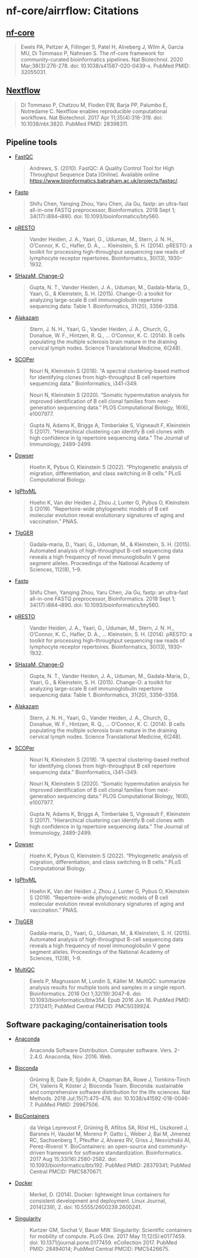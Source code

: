 # nf-core/airrflow: Citations

## [nf-core](https://pubmed.ncbi.nlm.nih.gov/32055031/)

> Ewels PA, Peltzer A, Fillinger S, Patel H, Alneberg J, Wilm A, Garcia MU, Di Tommaso P, Nahnsen S. The nf-core framework for community-curated bioinformatics pipelines. Nat Biotechnol. 2020 Mar;38(3):276-278. doi: 10.1038/s41587-020-0439-x. PubMed PMID: 32055031.

## [Nextflow](https://pubmed.ncbi.nlm.nih.gov/28398311/)

> Di Tommaso P, Chatzou M, Floden EW, Barja PP, Palumbo E, Notredame C. Nextflow enables reproducible computational workflows. Nat Biotechnol. 2017 Apr 11;35(4):316-319. doi: 10.1038/nbt.3820. PubMed PMID: 28398311.

## Pipeline tools

- [FastQC](https://www.bioinformatics.babraham.ac.uk/projects/fastqc/)

  > Andrews, S. (2010). FastQC: A Quality Control Tool for High Throughput Sequence Data [Online]. Available online https://www.bioinformatics.babraham.ac.uk/projects/fastqc/.

- [Fastp](https://doi.org/10.1093/bioinformatics/bty560)

  > Shifu Chen, Yanqing Zhou, Yaru Chen, Jia Gu, fastp: an ultra-fast all-in-one FASTQ preprocessor, Bioinformatics. 2018 Sept 1; 34(17):i884–i890. doi: 10.1093/bioinformatics/bty560.

- [pRESTO](https://doi.org/10.1093/bioinformatics/btu138)

  > Vander Heiden, J. A., Yaari, G., Uduman, M., Stern, J. N. H., O’Connor, K. C., Hafler, D. A., … Kleinstein, S. H. (2014). pRESTO: a toolkit for processing high-throughput sequencing raw reads of lymphocyte receptor repertoires. Bioinformatics, 30(13), 1930–1932.

- [SHazaM, Change-O](https://doi.org/10.1093/bioinformatics/btv359)

  > Gupta, N. T., Vander Heiden, J. A., Uduman, M., Gadala-Maria, D., Yaari, G., & Kleinstein, S. H. (2015). Change-O: a toolkit for analyzing large-scale B cell immunoglobulin repertoire sequencing data: Table 1. Bioinformatics, 31(20), 3356–3358.

- [Alakazam](https://doi.org/10.1126/scitranslmed.3008879)

  > Stern, J. N. H., Yaari, G., Vander Heiden, J. A., Church, G., Donahue, W. F., Hintzen, R. Q., … O’Connor, K. C. (2014). B cells populating the multiple sclerosis brain mature in the draining cervical lymph nodes. Science Translational Medicine, 6(248).

- [SCOPer](https://doi.org/10.1093/bioinformatics/bty235)

  > Nouri N, Kleinstein S (2018). “A spectral clustering-based method for identifying clones from high-throughput B cell repertoire sequencing data.” Bioinformatics, i341-i349.

  > Nouri N, Kleinstein S (2020). “Somatic hypermutation analysis for improved identification of B cell clonal families from next-generation sequencing data.” PLOS Computational Biology, 16(6), e1007977.

  > Gupta N, Adams K, Briggs A, Timberlake S, Vigneault F, Kleinstein S (2017). “Hierarchical clustering can identify B cell clones with high confidence in Ig repertoire sequencing data.” The Journal of Immunology, 2489-2499.

- [Dowser](https://doi.org/10.1371/journal.pcbi.1009885)

  > Hoehn K, Pybus O, Kleinstein S (2022). “Phylogenetic analysis of migration, differentiation, and class switching in B cells.” PLoS Computational Biology.

- [IgPhyML](https://www.pnas.org/doi/10.1073/pnas.1906020116)

  > Hoehn K, Van der Heiden J, Zhou J, Lunter G, Pybus O, Kleinstein S (2019). “Repertoire-wide phylogenetic models of B cell molecular evolution reveal evolutionary signatures of aging and vaccination.” PNAS.

- [TIgGER](https://doi.org/10.1073/pnas.1417683112)

  > Gadala-maria, D., Yaari, G., Uduman, M., & Kleinstein, S. H. (2015). Automated analysis of high-throughput B-cell sequencing data reveals a high frequency of novel immunoglobulin V gene segment alleles. Proceedings of the National Academy of Sciences, 112(8), 1–9.

- [Fastp](https://doi.org/10.1093/bioinformatics/bty560)

  > Shifu Chen, Yanqing Zhou, Yaru Chen, Jia Gu, fastp: an ultra-fast all-in-one FASTQ preprocessor, Bioinformatics. 2018 Sept 1; 34(17):i884–i890. doi: 10.1093/bioinformatics/bty560.

- [pRESTO](https://doi.org/10.1093/bioinformatics/btu138)

  > Vander Heiden, J. A., Yaari, G., Uduman, M., Stern, J. N. H., O’Connor, K. C., Hafler, D. A., … Kleinstein, S. H. (2014). pRESTO: a toolkit for processing high-throughput sequencing raw reads of lymphocyte receptor repertoires. Bioinformatics, 30(13), 1930–1932.

- [SHazaM, Change-O](https://doi.org/10.1093/bioinformatics/btv359)

  > Gupta, N. T., Vander Heiden, J. A., Uduman, M., Gadala-Maria, D., Yaari, G., & Kleinstein, S. H. (2015). Change-O: a toolkit for analyzing large-scale B cell immunoglobulin repertoire sequencing data: Table 1. Bioinformatics, 31(20), 3356–3358.

- [Alakazam](https://doi.org/10.1126/scitranslmed.3008879)

  > Stern, J. N. H., Yaari, G., Vander Heiden, J. A., Church, G., Donahue, W. F., Hintzen, R. Q., … O’Connor, K. C. (2014). B cells populating the multiple sclerosis brain mature in the draining cervical lymph nodes. Science Translational Medicine, 6(248).

- [SCOPer](https://doi.org/10.1093/bioinformatics/bty235)

  > Nouri N, Kleinstein S (2018). “A spectral clustering-based method for identifying clones from high-throughput B cell repertoire sequencing data.” Bioinformatics, i341-i349.

  > Nouri N, Kleinstein S (2020). “Somatic hypermutation analysis for improved identification of B cell clonal families from next-generation sequencing data.” PLOS Computational Biology, 16(6), e1007977.

  > Gupta N, Adams K, Briggs A, Timberlake S, Vigneault F, Kleinstein S (2017). “Hierarchical clustering can identify B cell clones with high confidence in Ig repertoire sequencing data.” The Journal of Immunology, 2489-2499.

- [Dowser](https://doi.org/10.1371/journal.pcbi.1009885)

  > Hoehn K, Pybus O, Kleinstein S (2022). “Phylogenetic analysis of migration, differentiation, and class switching in B cells.” PLoS Computational Biology.

- [IgPhyML](https://www.pnas.org/doi/10.1073/pnas.1906020116)

  > Hoehn K, Van der Heiden J, Zhou J, Lunter G, Pybus O, Kleinstein S (2019). “Repertoire-wide phylogenetic models of B cell molecular evolution reveal evolutionary signatures of aging and vaccination.” PNAS.

- [TIgGER](https://doi.org/10.1073/pnas.1417683112)

  > Gadala-maria, D., Yaari, G., Uduman, M., & Kleinstein, S. H. (2015). Automated analysis of high-throughput B-cell sequencing data reveals a high frequency of novel immunoglobulin V gene segment alleles. Proceedings of the National Academy of Sciences, 112(8), 1–9.

- [MultiQC](https://pubmed.ncbi.nlm.nih.gov/27312411/)

  > Ewels P, Magnusson M, Lundin S, Käller M. MultiQC: summarize analysis results for multiple tools and samples in a single report. Bioinformatics. 2016 Oct 1;32(19):3047-8. doi: 10.1093/bioinformatics/btw354. Epub 2016 Jun 16. PubMed PMID: 27312411; PubMed Central PMCID: PMC5039924.

## Software packaging/containerisation tools

- [Anaconda](https://anaconda.com)

  > Anaconda Software Distribution. Computer software. Vers. 2-2.4.0. Anaconda, Nov. 2016. Web.

- [Bioconda](https://pubmed.ncbi.nlm.nih.gov/29967506/)

  > Grüning B, Dale R, Sjödin A, Chapman BA, Rowe J, Tomkins-Tinch CH, Valieris R, Köster J; Bioconda Team. Bioconda: sustainable and comprehensive software distribution for the life sciences. Nat Methods. 2018 Jul;15(7):475-476. doi: 10.1038/s41592-018-0046-7. PubMed PMID: 29967506.

- [BioContainers](https://pubmed.ncbi.nlm.nih.gov/28379341/)

  > da Veiga Leprevost F, Grüning B, Aflitos SA, Röst HL, Uszkoreit J, Barsnes H, Vaudel M, Moreno P, Gatto L, Weber J, Bai M, Jimenez RC, Sachsenberg T, Pfeuffer J, Alvarez RV, Griss J, Nesvizhskii AI, Perez-Riverol Y. BioContainers: an open-source and community-driven framework for software standardization. Bioinformatics. 2017 Aug 15;33(16):2580-2582. doi: 10.1093/bioinformatics/btx192. PubMed PMID: 28379341; PubMed Central PMCID: PMC5870671.

- [Docker](https://dl.acm.org/doi/10.5555/2600239.2600241)

  > Merkel, D. (2014). Docker: lightweight linux containers for consistent development and deployment. Linux Journal, 2014(239), 2. doi: 10.5555/2600239.2600241.

- [Singularity](https://pubmed.ncbi.nlm.nih.gov/28494014/)

  > Kurtzer GM, Sochat V, Bauer MW. Singularity: Scientific containers for mobility of compute. PLoS One. 2017 May 11;12(5):e0177459. doi: 10.1371/journal.pone.0177459. eCollection 2017. PubMed PMID: 28494014; PubMed Central PMCID: PMC5426675.
